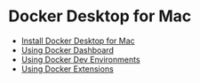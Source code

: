 # Docker Desktop for Mac


- [Install Docker Desktop for Mac](https://github.com/collabnix/dockerlabs/blob/master/workshop/dockerdesktop/mac/install/README.md)
- [Using Docker Dashboard]()
- [Using Docker Dev Environments]()
- [Using Docker Extensions]() 
